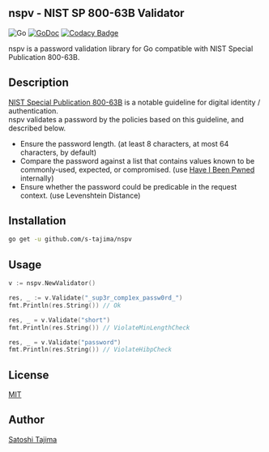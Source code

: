 nspv - NIST SP 800-63B Validator
---
![Go](https://github.com/s-tajima/nspv/workflows/Go/badge.svg) [![GoDoc](https://godoc.org/github.com/s-tajima/nspv?status.svg)](https://godoc.org/github.com/s-tajima/nspv) [![Codacy Badge](https://app.codacy.com/project/badge/Grade/3d5d752339c54d3dba8b71665f9b06c0)](https://www.codacy.com/manual/tajima1989/nspv?utm_source=github.com&amp;utm_medium=referral&amp;utm_content=s-tajima/nspv&amp;utm_campaign=Badge_Grade)

nspv is a password validation library for Go compatible with NIST Special Publication 800-63B.

## Description

[NIST Special Publication 800-63B](https://pages.nist.gov/800-63-3/sp800-63b.html) is a notable guideline for digital identity / authentication.  
nspv validates a password by the policies based on this guideline, and described below.

* Ensure the password length. (at least 8 characters, at most 64 characters, by default)
* Compare the password against a list that contains values known to be commonly-used, expected, or compromised. (use [Have I Been Pwned](https://haveibeenpwned.com/) internally)
* Ensure whether the password could be predicable in the request context. (use Levenshtein Distance)

## Installation

```bash
go get -u github.com/s-tajima/nspv
```

## Usage

```go
v := nspv.NewValidator()

res, _ := v.Validate("_sup3r_comp1ex_passw0rd_")
fmt.Println(res.String()) // Ok

res, _ = v.Validate("short")
fmt.Println(res.String()) // ViolateMinLengthCheck

res, _ = v.Validate("password")
fmt.Println(res.String()) // ViolateHibpCheck
```

## License

[MIT](./LICENSE.md)

## Author

[Satoshi Tajima](https://github.com/s-tajima)
